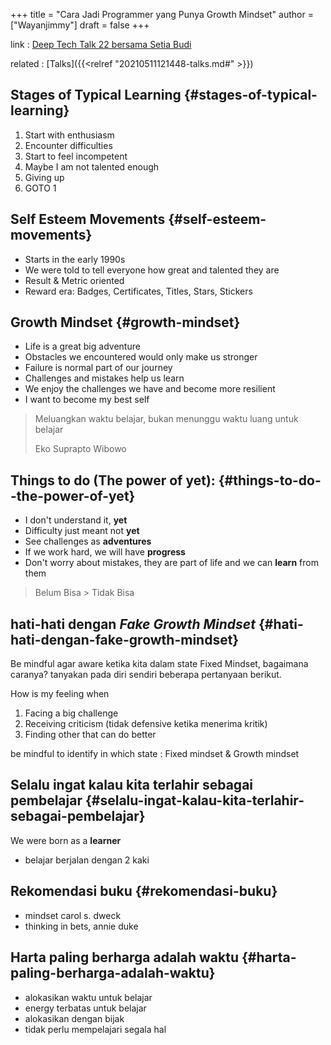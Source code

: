 +++
title = "Cara Jadi Programmer yang Punya Growth Mindset"
author = ["Wayanjimmy"]
draft = false
+++

link
: [Deep Tech Talk 22 bersama Setia Budi](https://youtu.be/vuUGB6bawAw?list=PLh-bTbk8RQYYL7LBUqc9lM4XXjcbbD%5Fz%5F)

related
: [Talks]({{<relref "20210511121448-talks.md#" >}})


## Stages of Typical Learning {#stages-of-typical-learning}

1.  Start with enthusiasm
2.  Encounter difficulties
3.  Start to feel incompetent
4.  Maybe I am not talented enough
5.  Giving up
6.  GOTO 1


## Self Esteem Movements {#self-esteem-movements}

-   Starts in the early 1990s
-   We were told to tell everyone how great and talented they are
-   Result & Metric oriented
-   Reward era: Badges, Certificates, Titles, Stars, Stickers


## Growth Mindset {#growth-mindset}

-   Life is a great big adventure
-   Obstacles we encountered would only make us stronger
-   Failure is normal part of our journey
-   Challenges and mistakes help us learn
-   We enjoy the challenges we have and become more resilient
-   I want to become my best self

> Meluangkan waktu belajar, bukan menunggu waktu luang untuk belajar
>
> Eko Suprapto Wibowo


## Things to do (The power of yet): {#things-to-do--the-power-of-yet}

-   I don't understand it, **yet**
-   Difficulty just meant not **yet**
-   See challenges as **adventures**
-   If we work hard, we will have **progress**
-   Don't worry about mistakes, they are part of life and we can **learn** from them

> Belum Bisa > Tidak Bisa


## hati-hati dengan _Fake Growth Mindset_ {#hati-hati-dengan-fake-growth-mindset}

Be mindful agar aware ketika kita dalam state Fixed Mindset, bagaimana caranya? tanyakan pada diri sendiri beberapa pertanyaan berikut.

How is my feeling when

1.  Facing a big challenge
2.  Receiving criticism (tidak defensive ketika menerima kritik)
3.  Finding other that can do better

be mindful to identify in which state : Fixed mindset & Growth mindset


## Selalu ingat kalau kita terlahir sebagai pembelajar {#selalu-ingat-kalau-kita-terlahir-sebagai-pembelajar}

We were born as a **learner**

-   belajar berjalan dengan 2 kaki


## Rekomendasi buku {#rekomendasi-buku}

-   mindset carol s. dweck
-   thinking in bets, annie duke


## Harta paling berharga adalah waktu {#harta-paling-berharga-adalah-waktu}

-   alokasikan waktu untuk belajar
-   energy terbatas untuk belajar
-   alokasikan dengan bijak
-   tidak perlu mempelajari segala hal
